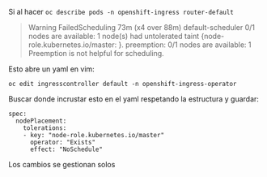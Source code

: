 Si al hacer ``oc describe pods -n openshift-ingress router-default`` 
>Warning FailedScheduling 73m (x4 over 88m) default-scheduler 0/1 nodes are available: 1 node(s) had untolerated taint {node-role.kubernetes.io/master: }. preemption: 0/1 nodes are available: 1 Preemption is not helpful for scheduling.

Esto abre un yaml en vim:

```
oc edit ingresscontroller default -n openshift-ingress-operator
```

Buscar donde incrustar esto en el yaml respetando la estructura y guardar:

```
spec:
  nodePlacement:
    tolerations:
    - key: "node-role.kubernetes.io/master"
      operator: "Exists"
      effect: "NoSchedule"
```

Los cambios se gestionan solos
